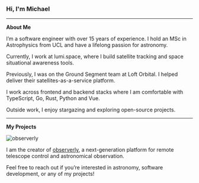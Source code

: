 ### Hi, I'm Michael

---

<!--
**michealroberts/michealroberts** is a ✨ _special_ ✨ repository because its `README.md` (this file) appears on your GitHub profile.

Here are some ideas to get you started:

- 🔭 I’m currently working on ...
- 🌱 I’m currently learning ...
- 👯 I’m looking to collaborate on ...
- 🤔 I’m looking for help with ...
- 💬 Ask me about ...
- 📫 How to reach me: ...
- 😄 Pronouns: ...
- ⚡ Fun fact: ...
-->

**About Me**

I’m a software engineer with over 15 years of experience. I hold an MSc in Astrophysics from UCL and have a lifelong passion for astronomy. 

Currently, I work at lumi.space, where I build satellite tracking and space situational awareness tools.

Previously, I was on the Ground Segment team at Loft Orbital. I helped deliver their satellites-as-a-service platform.

I work across frontend and backend stacks where I am comfortable with TypeScript, Go, Rust, Python and Vue.

Outside work, I enjoy stargazing and exploring open-source projects.

---

**My Projects**

![observerly](https://github.com/michealroberts/michealroberts/blob/main/profile/github-readme-banner.png?raw=true)

I am the creator of [observerly](https://observerly.com), a next-generation platform for remote telescope control and astronomical observation.

Feel free to reach out if you’re interested in astronomy, software development, or any of my projects!
